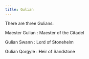 ```yaml
---
title: Gulian
---
```


There are three Gulians:

Maester Gulian : Maester of the Citadel

Gulian Swann : Lord of Stonehelm

Gulian Qorgyle : Heir of Sandstone


